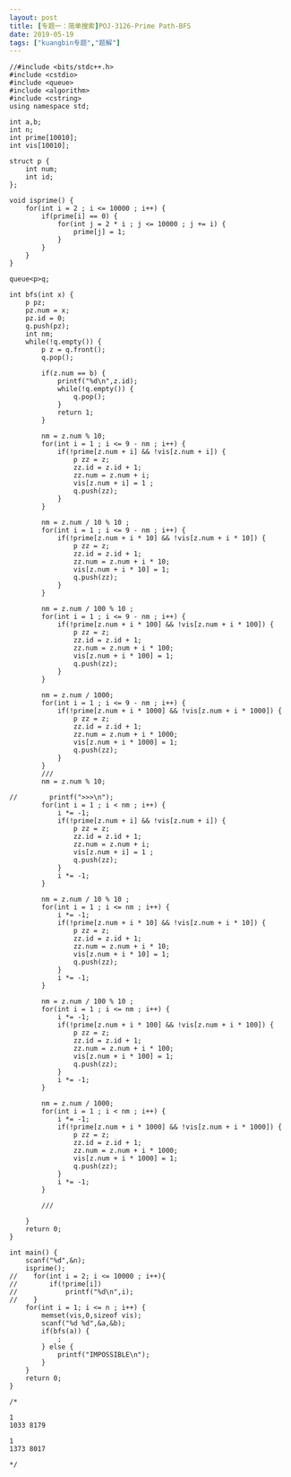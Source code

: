 ```yaml
---
layout: post
title: [专题一：简单搜索]POJ-3126-Prime Path-BFS
date: 2019-05-19
tags: ["kuangbin专题","题解"]
---
```


<!-- wp:code -->

    //#include <bits/stdc++.h>
    #include <cstdio>
    #include <queue>
    #include <algorithm>
    #include <cstring>
    using namespace std;

    int a,b;
    int n;
    int prime[10010];
    int vis[10010];

    struct p {
        int num;
        int id;
    };

    void isprime() {
        for(int i = 2 ; i <= 10000 ; i++) {
            if(prime[i] == 0) {
                for(int j = 2 * i ; j <= 10000 ; j += i) {
                    prime[j] = 1;
                }
            }
        }
    }

    queue<p>q;

    int bfs(int x) {
        p pz;
        pz.num = x;
        pz.id = 0;
        q.push(pz);
        int nm;
        while(!q.empty()) {
            p z = q.front();
            q.pop();

            if(z.num == b) {
                printf("%d\n",z.id);
                while(!q.empty()) {
                    q.pop();
                }
                return 1;
            }

            nm = z.num % 10;
            for(int i = 1 ; i <= 9 - nm ; i++) {
                if(!prime[z.num + i] && !vis[z.num + i]) {
                    p zz = z;
                    zz.id = z.id + 1;
                    zz.num = z.num + i;
                    vis[z.num + i] = 1 ;
                    q.push(zz);
                }
            }

            nm = z.num / 10 % 10 ;
            for(int i = 1 ; i <= 9 - nm ; i++) {
                if(!prime[z.num + i * 10] && !vis[z.num + i * 10]) {
                    p zz = z;
                    zz.id = z.id + 1;
                    zz.num = z.num + i * 10;
                    vis[z.num + i * 10] = 1;
                    q.push(zz);
                }
            }

            nm = z.num / 100 % 10 ;
            for(int i = 1 ; i <= 9 - nm ; i++) {
                if(!prime[z.num + i * 100] && !vis[z.num + i * 100]) {
                    p zz = z;
                    zz.id = z.id + 1;
                    zz.num = z.num + i * 100;
                    vis[z.num + i * 100] = 1;
                    q.push(zz);
                }
            }

            nm = z.num / 1000;
            for(int i = 1 ; i <= 9 - nm ; i++) {
                if(!prime[z.num + i * 1000] && !vis[z.num + i * 1000]) {
                    p zz = z;
                    zz.id = z.id + 1;
                    zz.num = z.num + i * 1000;
                    vis[z.num + i * 1000] = 1;
                    q.push(zz);
                }
            }
            ///
            nm = z.num % 10;

    //        printf(">>>\n");
            for(int i = 1 ; i < nm ; i++) {
                i *= -1;
                if(!prime[z.num + i] && !vis[z.num + i]) {
                    p zz = z;
                    zz.id = z.id + 1;
                    zz.num = z.num + i;
                    vis[z.num + i] = 1 ;
                    q.push(zz);
                }
                i *= -1;
            }

            nm = z.num / 10 % 10 ;
            for(int i = 1 ; i <= nm ; i++) {
                i *= -1;
                if(!prime[z.num + i * 10] && !vis[z.num + i * 10]) {
                    p zz = z;
                    zz.id = z.id + 1;
                    zz.num = z.num + i * 10;
                    vis[z.num + i * 10] = 1;
                    q.push(zz);
                }
                i *= -1;
            }

            nm = z.num / 100 % 10 ;
            for(int i = 1 ; i <= nm ; i++) {
                i *= -1;
                if(!prime[z.num + i * 100] && !vis[z.num + i * 100]) {
                    p zz = z;
                    zz.id = z.id + 1;
                    zz.num = z.num + i * 100;
                    vis[z.num + i * 100] = 1;
                    q.push(zz);
                }
                i *= -1;
            }

            nm = z.num / 1000;
            for(int i = 1 ; i < nm ; i++) {
                i *= -1;
                if(!prime[z.num + i * 1000] && !vis[z.num + i * 1000]) {
                    p zz = z;
                    zz.id = z.id + 1;
                    zz.num = z.num + i * 1000;
                    vis[z.num + i * 1000] = 1;
                    q.push(zz);
                }
                i *= -1;
            }

            ///

        }
        return 0;
    }

    int main() {
        scanf("%d",&n);
        isprime();
    //    for(int i = 2; i <= 10000 ; i++){
    //        if(!prime[i])
    //            printf("%d\n",i);
    //    }
        for(int i = 1; i <= n ; i++) {
            memset(vis,0,sizeof vis);
            scanf("%d %d",&a,&b);
            if(bfs(a)) {
                ;
            } else {
                printf("IMPOSSIBLE\n");
            }
        }
        return 0;
    }

    /*

    1
    1033 8179

    1
    1373 8017

    */

<!-- /wp:code -->